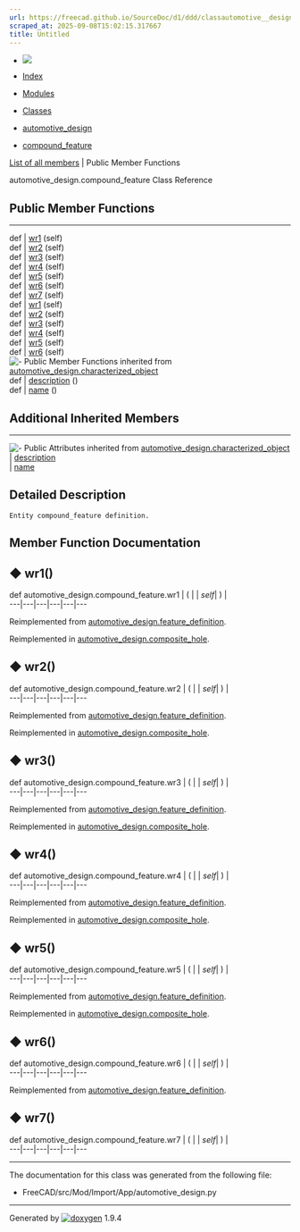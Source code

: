 ```yaml
---
url: https://freecad.github.io/SourceDoc/d1/ddd/classautomotive__design_1_1compound__feature.html
scraped_at: 2025-09-08T15:02:15.317667
title: Untitled
---
```


  * [ ![](https://www.freecad.org/svg/logo-freecad.svg) ](https://freecadweb.org "FreeCAD")
  * [Index](../../index.html "Index")
  * [Modules](../../modules.html "Modules list")
  * [Classes](../../annotated.html "Annotated list")

  * [automotive_design](../../d4/ddf/namespaceautomotive__design.html)
  * [compound_feature](../../d1/ddd/classautomotive__design_1_1compound__feature.html)

[List of all members](../../de/dd0/classautomotive__design_1_1compound__feature-members.html) | Public Member Functions

automotive_design.compound_feature Class Reference

##  Public Member Functions  
  
---  
def | [wr1](../../d1/ddd/classautomotive__design_1_1compound__feature.html#a589f60758fdc69f0461a7a8eb187c3fd) (self)  
def | [wr2](../../d1/ddd/classautomotive__design_1_1compound__feature.html#a33d9f1e3479a3a3a1cbf50f6b11e38fd) (self)  
def | [wr3](../../d1/ddd/classautomotive__design_1_1compound__feature.html#a7bddd9592f8d6c1890f114b46765ae51) (self)  
def | [wr4](../../d1/ddd/classautomotive__design_1_1compound__feature.html#a9d5222f14dc22cfa4ae3b61e6e2af001) (self)  
def | [wr5](../../d1/ddd/classautomotive__design_1_1compound__feature.html#a85387eb9f51e61db11fa0d08fa17c1e1) (self)  
def | [wr6](../../d1/ddd/classautomotive__design_1_1compound__feature.html#a590aa7ac9881a2ffe68bfaa9f14518e7) (self)  
def | [wr7](../../d1/ddd/classautomotive__design_1_1compound__feature.html#a47e4e8b8fcbc272a38514cb9d6648252) (self)  
def | [wr1](../../d3/dfb/classautomotive__design_1_1feature__definition.html#a92407bcd4758e436063b80bf387b4ad3) (self)  
def | [wr2](../../d3/dfb/classautomotive__design_1_1feature__definition.html#a4156a8adc8e4c289b45353a1fa929498) (self)  
def | [wr3](../../d3/dfb/classautomotive__design_1_1feature__definition.html#a15de671bc3f6f86a4ca9389d8c123e7e) (self)  
def | [wr4](../../d3/dfb/classautomotive__design_1_1feature__definition.html#a49b6a3e5e7595418f491f1e2ca458bce) (self)  
def | [wr5](../../d3/dfb/classautomotive__design_1_1feature__definition.html#a35b2887a3b6f678a5a66030e98b96688) (self)  
def | [wr6](../../d3/dfb/classautomotive__design_1_1feature__definition.html#a8f5db23d29552f91c5905ed80b279cf2) (self)  
![-](../../closed.png) Public Member Functions inherited from
[automotive_design.characterized_object](../../db/d3b/classautomotive__design_1_1characterized__object.html)  
def | [description](../../db/d3b/classautomotive__design_1_1characterized__object.html#a17dd543300fffba362a4b2e5730ae6b7) ()  
def | [name](../../db/d3b/classautomotive__design_1_1characterized__object.html#a6d89b5ffa630d8ea73bc698b0afa41de) ()  
  
##  Additional Inherited Members  
  
---  
![-](../../closed.png) Public Attributes inherited from
[automotive_design.characterized_object](../../db/d3b/classautomotive__design_1_1characterized__object.html)  
|
[description](../../db/d3b/classautomotive__design_1_1characterized__object.html#a4839bffcdba4a07cdadd0d2c64b0012b)  
|
[name](../../db/d3b/classautomotive__design_1_1characterized__object.html#afeb3fe7e8a6ac29d07dfeaf631417d8f)  
  
## Detailed Description

    
    
    Entity compound_feature definition.

## Member Function Documentation

## ◆ wr1()

def automotive_design.compound_feature.wr1  | ( |  | _self_| ) |   
---|---|---|---|---|---  
  
Reimplemented from
[automotive_design.feature_definition](../../d3/dfb/classautomotive__design_1_1feature__definition.html#a92407bcd4758e436063b80bf387b4ad3).

Reimplemented in
[automotive_design.composite_hole](../../db/d27/classautomotive__design_1_1composite__hole.html#af9c751c88ac2d89126124e587a28688e).

## ◆ wr2()

def automotive_design.compound_feature.wr2  | ( |  | _self_| ) |   
---|---|---|---|---|---  
  
Reimplemented from
[automotive_design.feature_definition](../../d3/dfb/classautomotive__design_1_1feature__definition.html#a4156a8adc8e4c289b45353a1fa929498).

Reimplemented in
[automotive_design.composite_hole](../../db/d27/classautomotive__design_1_1composite__hole.html#a4c7e42d0ed244fb29958c9227aea5137).

## ◆ wr3()

def automotive_design.compound_feature.wr3  | ( |  | _self_| ) |   
---|---|---|---|---|---  
  
Reimplemented from
[automotive_design.feature_definition](../../d3/dfb/classautomotive__design_1_1feature__definition.html#a15de671bc3f6f86a4ca9389d8c123e7e).

Reimplemented in
[automotive_design.composite_hole](../../db/d27/classautomotive__design_1_1composite__hole.html#a8a0379f7f1037da11ad6f8b75df414a9).

## ◆ wr4()

def automotive_design.compound_feature.wr4  | ( |  | _self_| ) |   
---|---|---|---|---|---  
  
Reimplemented from
[automotive_design.feature_definition](../../d3/dfb/classautomotive__design_1_1feature__definition.html#a49b6a3e5e7595418f491f1e2ca458bce).

Reimplemented in
[automotive_design.composite_hole](../../db/d27/classautomotive__design_1_1composite__hole.html#a8dc75d62cc692c9b3375db517eaee012).

## ◆ wr5()

def automotive_design.compound_feature.wr5  | ( |  | _self_| ) |   
---|---|---|---|---|---  
  
Reimplemented from
[automotive_design.feature_definition](../../d3/dfb/classautomotive__design_1_1feature__definition.html#a35b2887a3b6f678a5a66030e98b96688).

Reimplemented in
[automotive_design.composite_hole](../../db/d27/classautomotive__design_1_1composite__hole.html#aaff240407e28e8fd98f0e2afb5ea4c22).

## ◆ wr6()

def automotive_design.compound_feature.wr6  | ( |  | _self_| ) |   
---|---|---|---|---|---  
  
Reimplemented from
[automotive_design.feature_definition](../../d3/dfb/classautomotive__design_1_1feature__definition.html#a8f5db23d29552f91c5905ed80b279cf2).

## ◆ wr7()

def automotive_design.compound_feature.wr7  | ( |  | _self_| ) |   
---|---|---|---|---|---  
  
* * *

The documentation for this class was generated from the following file:

  * FreeCAD/src/Mod/Import/App/automotive_design.py

* * *

Generated by
[![doxygen](../../doxygen.svg)](https://www.doxygen.org/index.html) 1.9.4

